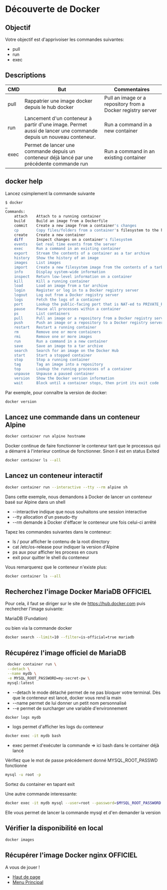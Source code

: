 # Découverte de Docker

## Objectif
Votre objectif est d'apprivoiser les commandes suivantes:

* pull
* run
* exec


## Descriptions
| CMD     | But                                                                                                             | Commentaires |
|---------|-----------------------------------------------------------------------------------------------------------------|----------------------------------------|
| pull    | Rappatrier une image docker depuis le hub docker                                                                | Pull an image or a repository from a Docker registry server             |
| run     | Lancement d'un conteneur à partir d'une image. Permet aussi de lancer une commande depuis un nouveau conteneur. |       Run a command in a new container       |
| exec    | Permet de lancer une commande depuis un conteneur déjà lancé par une précédente commande run                    |    Run a command in an existing container          |

## docker help

Lancez csimplement la commande suivante

```bash
$ docker
…
Commands:
    attach    Attach to a running container
    build     Build an image from a Dockerfile
    commit    Create a new image from a container's changes
    cp        Copy files/folders from a container's filesystem to the host path
    create    Create a new container
    diff      Inspect changes on a container's filesystem
    events    Get real time events from the server
    exec      Run a command in an existing container
    export    Stream the contents of a container as a tar archive
    history   Show the history of an image
    images    List images
    import    Create a new filesystem image from the contents of a tarball
    info      Display system-wide information
    inspect   Return low-level information on a container
    kill      Kill a running container
    load      Load an image from a tar archive
    login     Register or log in to a Docker registry server
    logout    Log out from a Docker registry server
    logs      Fetch the logs of a container
    port      Lookup the public-facing port that is NAT-ed to PRIVATE_PORT
    pause     Pause all processes within a container
    ps        List containers
    pull      Pull an image or a repository from a Docker registry server
    push      Push an image or a repository to a Docker registry server
    restart   Restart a running container
    rm        Remove one or more containers
    rmi       Remove one or more images
    run       Run a command in a new container
    save      Save an image to a tar archive
    search    Search for an image on the Docker Hub
    start     Start a stopped container
    stop      Stop a running container
    tag       Tag an image into a repository
    top       Lookup the running processes of a container
    unpause   Unpause a paused container
    version   Show the Docker version information
    wait      Block until a container stops, then print its exit code
```

Par exemple, pour connaître la version de docker:
```bash
docker version
```



## Lancez une commande dans un conteneur Alpine

```bash
docker container run alpine hostname
```

Docker continue de faire fonctionner le conteneur tant que le processus qui a démarré à l'interieur continue de fonctionner. Sinon il est en status Exited

```bash
docker container ls --all
```

## Lancez un conteneur interactif

```bash
docker container run --interactive --tty --rm alpine sh
```
 Dans cette exemple, nous demandons à Docker de lancer un conteneur basé sur Alpine dans un shell
 * --interactive indique que nous souhaitons une session interactive
 * --tty allocation d'un pseudo-tty
 * --rm demande à Docker d'éffacer le conteneur une fois celui-ci arrêté

Tapez les commandes suivantes dans le conteneur:
 * ls / pour afficher le contenu de la root directory
 * cat /etc/os-release pour indiquer la version d'Alpine
 * ps aux pour afficher les process en cours
 * exit pour quitter le shell du conteneur

Vous remarquerez que le conteneur n'existe plus:
```bash
docker container ls --all
```


## Recherchez l'image Docker MariaDB OFFICIEL
Pour cela, il faut se diriger sur le site de https://hub.docker.com puis rechercher l'image suivante:

MariaDB (Fundation)

ou bien via la commande docker

```bash
docker search --limit=10 --filter=is-official=true mariadb
```

## Récupérez l'image officiel de MariaDB

```bash
 docker container run \
 --detach \
 --name mydb \
 -e MYSQL_ROOT_PASSWORD=my-secret-pw \
 mysql:latest
```

 * --detach le mode détaché permet de ne pas bloquer votre terminal. Dès que le conteneur est lancé, docker vous rend la main
 * --name permet de lui donner un petit nom personnalisé
 * --e permet de surcharger une variable d'environnement

```bash
docker logs mydb
```
 * logs permet d'afficher les logs du conteneur

```bash
docker exec -it mydb bash
```
 * exec permet d'exécuter la commande => ici bash dans le container déjà lancé

Vérifiez que le mot de passe précédement donné MYSQL_ROOT_PASSWD fonctionne

```bash
mysql -u root -p
```

Sortez du container en tapant exit

Une autre commande interessante:
```bash
docker exec -it mydb mysql --user=root --password=$MYSQL_ROOT_PASSWORD --version
```

Elle vous permet de lancer la commande mysql et d'en demander la version





## Vérifier la disponibilité en local

```bash
docker images
```

## Récupérer l'image Docker nginx OFFICIEL
A vous de jouer !


* [Haut de page](README.md#menu)
* [Menu Principal](../README.md#menu-des-tp)